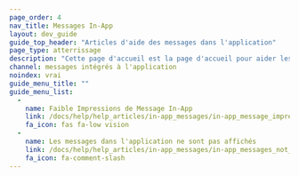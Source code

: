 ```yaml
---
page_order: 4
nav_title: Messages In-App
layout: dev_guide
guide_top_header: "Articles d'aide des messages dans l'application"
page_type: atterrissage
description: "Cette page d'accueil est la page d'accueil pour aider les articles liés aux problèmes courants avec les messages dans l'application."
channel: messages intégrés à l'application
noindex: vrai
guide_menu_title: ""
guide_menu_list:
  - 
    name: Faible Impressions de Message In-App
    link: /docs/help/help_articles/in-app_messages/in-app_message_impressions_appear_lower_than_expected/
    fa_icon: fas fa-low vision
  - 
    name: Les messages dans l'application ne sont pas affichés
    link: /docs/help/help_articles/in-app_messages/in-app_messages_not_displaying/
    fa_icon: fa-comment-slash
---
```


